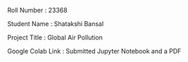 Roll Number       :   23368

Student Name      :   Shatakshi Bansal

Project Title     :   Global Air Pollution

Google Colab Link :   Submitted Jupyter Notebook and a PDF
